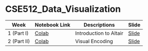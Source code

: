 # CSE512_Data_Visualization

| Week | Notebook Link | Descriptions | Slide | 
|------|---------------|--------------|--------------|
|   1 (Part I)   |     [Colab](https://colab.research.google.com/github/uwdata/visualization-curriculum/blob/master/altair_introduction.ipynb)          |    Introduction to Altair         | [Slide](https://courses.cs.washington.edu/courses/cse512/21sp/lectures/CSE512-ValueOfVisualization.pdf) |
| 2 (Part II) | [Colab](https://colab.research.google.com/github/uwdata/visualization-curriculum/blob/master/altair_marks_encoding.ipynb) | Visual Encoding  | [Slide](https://courses.cs.washington.edu/courses/cse512/21sp/lectures/CSE512-DataAndImageModels.pdf) |